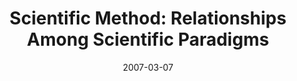 ---
date: 2007-03-07
title: "Scientific Method: Relationships Among Scientific Paradigms"
source: Seed Magazine
sourceUrl: http://www.seedmagazine.com/news/2007/03/scientific_method_relationship.php
pdfLink: 20070307-borner-scimap-seed.pdf
---